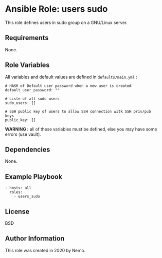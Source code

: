 Ansible Role: users sudo
=========

This role defines users in sudo group on a GNU/Linux server.

Requirements
------------

None.

Role Variables
--------------

All variables and default values are defined in `defaults/main.yml` :

    # HASH of Default user password when a new user is created
    default_user_password: ""
    
    # Liste of all sudo users
    sudo_users: []
    
    # SSH public key of users to allow SSH connection witk SSH priv/pub keys
    public_key: []

**WARNING :** all of these variables must be defined, else you may have some errors (use vault).

Dependencies
------------

None.

Example Playbook
----------------

    - hosts: all
      roles:
        - users_sudo

License
-------

BSD

Author Information
------------------

This role was created in 2020 by Nemo.
